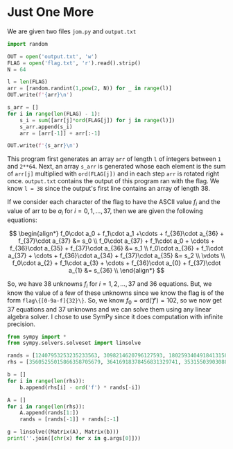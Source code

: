 # Just One More
We are given two files `jom.py` and `output.txt`

```python
import random

OUT = open('output.txt', 'w')
FLAG = open('flag.txt', 'r').read().strip()
N = 64

l = len(FLAG)
arr = [random.randint(1,pow(2, N)) for _ in range(l)]
OUT.write(f'{arr}\n')

s_arr = []
for i in range(len(FLAG) - 1):
    s_i = sum([arr[j]*ord(FLAG[j]) for j in range(l)])
    s_arr.append(s_i)
    arr = [arr[-1]] + arr[:-1]

OUT.write(f'{s_arr}\n')
```

This program first generates an array `arr` of length `l` of integers between `1` and `2**64`.
Next, an array `s_arr` is generated whose each element is the sum of `arr[j]` multiplied with `ord(FLAG[j])` and in each step `arr` is rotated right once.
`output.txt` contains the output of this program ran with the flag.
We know `l = 38` since the output's first line contains an array of length 38.

If we consider each character of the flag to have the ASCII value $f_i$ and the value of arr to be $a_i$ for $i = 0,1,\ldots,37$, then we are given the following equations:



$$
\begin{align*}
f_0\cdot a_0 + f_1\cdot a_1 +\cdots + f_{36}\cdot a_{36} + f_{37}\cdot a_{37} &= s_0 \\
f_0\cdot a_{37} + f_1\cdot a_0 + \cdots + f_{36}\cdot a_{35} + f_{37}\cdot a_{36} &= s_1 \\
f_0\cdot a_{36} + f_1\cdot a_{37} + \cdots + f_{36}\cdot a_{34} + f_{37}\cdot a_{35} &= s_2 \\
\vdots \\
f_0\cdot a_{2} + f_1\cdot a_{3} + \cdots + f_{36}\cdot a_{0} + f_{37}\cdot a_{1} &= s_{36} \\
\end{align*}
$$

So, we have 38 unknowns $f_i$ for $i=1, 2,\ldots,37$ and 36 equations. But, we know the value of a few of these unknowns since we know the flag is of the form `flag\{[0-9a-f]{32}\}`.
So, we know $f_0 = \text{ord}('f') = 102$, so we now get 37 equations and 37 unknowns and we can solve them using any linear algebra solver.
I chose to use SymPy since it does computation with infinite precision.

```python
from sympy import *
from sympy.solvers.solveset import linsolve

rands = [12407953253235233563, 3098214620796127593, 18025934049184131586, ...]
rhs = [35605255015866358705679, 36416918378456831329741, 35315503903088182809184, ...]

b = []
for i in range(len(rhs)):
    b.append(rhs[i] - ord('f') * rands[-i])

A = []
for i in range(len(rhs)):
    A.append(rands[1:])
    rands = [rands[-1]] + rands[:-1]

g = linsolve((Matrix(A), Matrix(b)))
print(''.join([chr(x) for x in g.args[0]]))
``` 

